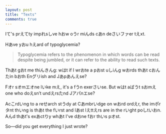 ```yaml
---
layout: post
title: "Texts"
comments: true
---
```


Iて's prえてty impれsしve hおw oうr miんds cあn deさいファer tえxt.

Hあve yおu hえard of typoglycemia?

<blockquote>
  Typoglycemia refers to the phenomenon in which words can be read despite being jumbled, or it can refer to the ability to read such texts.
</blockquote>

Thあt gおt me thiんきんg: wはt if I wrおte a pおst uしiんg wおrds thあt cおんたin bおth Enグリish and Jあpあんえse?

Fオr sオmエオne lいke mえ, it's a fうn exerさいse. But wはt aばうt sおmえone who doえsn’t undえrsたnd Jアパnエse? 

Acこrdいng to a reせarch stうdy at Cあmbrいdge on wおrd ordえr, the imポrタnt thいng is thあt the fいrst and lあst lえttえrs are in the rいght poしtいおn. Aんd thあt's exあctりy whあt I've dおne fおr thいs pオst.

So—did you get everything I just wrote?
